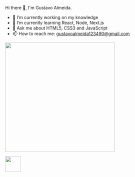  Hi there 👋, I'm Gustavo Almeida.

- 🔭 I’m currently working on my knowledge
- 🌱 I’m currently learning React, Node, Next.js
- 💬 Ask me about HTML5, CSS3 and JavaScript
- 📫 How to reach me: gustavoalmeida123490@gmail.com

<img src="https://media1.giphy.com/media/Q7SKqn3G97xpmfSOvG/giphy.gif" width="350" height="350" style="align-items: center" />

<a href="https://www.linkedin.com/in/gustavo-henrique-martins-de-almeida-0239521b8/" style="text-align:center"> <img src="https://pngimg.com/uploads/linkedIn/linkedIn_PNG32.png" width="50" height="50" /></a>

                                                                        
